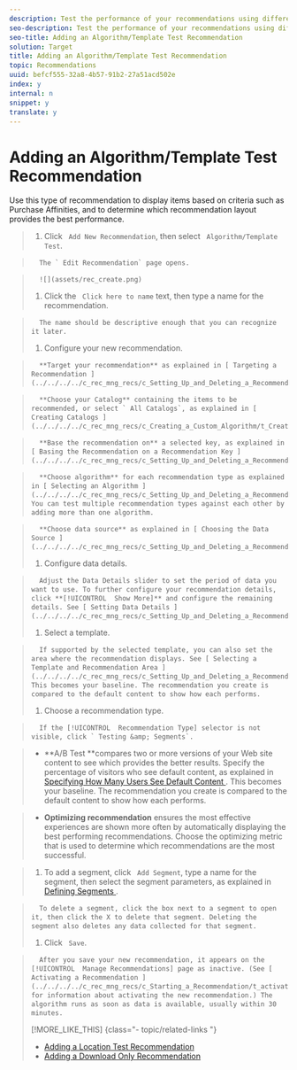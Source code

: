 ```yaml
---
description: Test the performance of your recommendations using different algorithms and templates.
seo-description: Test the performance of your recommendations using different algorithms and templates.
seo-title: Adding an Algorithm/Template Test Recommendation
solution: Target
title: Adding an Algorithm/Template Test Recommendation
topic: Recommendations
uuid: befcf555-32a8-4b57-91b2-27a51acd502e
index: y
internal: n
snippet: y
translate: y
---
```


# Adding an Algorithm/Template Test Recommendation

Use this type of recommendation to display items based on criteria such as Purchase Affinities, and to determine which recommendation layout provides the best performance. 

>1. Click ` Add New Recommendation`, then select ` Algorithm/Template Test`.

>       The ` Edit Recommendation` page opens. 

>       ![](assets/rec_create.png) 
>1. Click the ` Click here to name` text, then type a name for the recommendation.

>       The name should be descriptive enough that you can recognize it later. 
>1. Configure your new recommendation.

>       **Target your recommendation** as explained in [ Targeting a Recommendation ](../../../../c_rec_mng_recs/c_Setting_Up_and_Deleting_a_Recommendation/t_create_edit_recs/t_targeting_recs.md#task_3D93B8962F6341CB9A3ADE8E29BFECA5). 

>       **Choose your Catalog** containing the items to be recommended, or select ` All Catalogs`, as explained in [ Creating Catalogs ](../../../../c_rec_mng_recs/c_Creating_a_Custom_Algorithm/t_Creating_Catalogs.md#task_CF595BC2426140E08F7948E43E3C8F81). 

>       **Base the recommendation on** a selected key, as explained in [ Basing the Recommendation on a Recommendation Key ](../../../../c_rec_mng_recs/c_Setting_Up_and_Deleting_a_Recommendation/t_create_edit_recs/t_rec_key_recs.md#task_2B0ED54AFBF64C56916B6E1F4DC0DC3B). 

>       **Choose algorithm** for each recommendation type as explained in [ Selecting an Algorithm ](../../../../c_rec_mng_recs/c_Setting_Up_and_Deleting_a_Recommendation/t_create_edit_recs/t_algo_select_recs.md#task_2203616ABBE342B6ADAB08F278D794FA). You can test multiple recommendation types against each other by adding more than one algorithm. 

>       **Choose data source** as explained in [ Choosing the Data Source ](../../../../c_rec_mng_recs/c_Setting_Up_and_Deleting_a_Recommendation/t_create_edit_recs/t_data_source_recs.md#task_4EC990FBF374465EA6B7FCA8A5A12786). 
>1. Configure data details.

>       Adjust the Data Details slider to set the period of data you want to use. To further configure your recommendation details, click **[!UICONTROL  Show More]** and configure the remaining details. See [ Setting Data Details ](../../../../c_rec_mng_recs/c_Setting_Up_and_Deleting_a_Recommendation/t_create_edit_recs/t_Setting_Data_Details.md#task_28DB20F968B1451481D8E51BAF947079). 
>1. Select a template.

>       If supported by the selected template, you can also set the area where the recommendation displays. See [ Selecting a Template and Recommendation Area ](../../../../c_rec_mng_recs/c_Setting_Up_and_Deleting_a_Recommendation/t_create_edit_recs/t_template_and_recommendation_area_recs.md#task_45CA0403F24944EF9FE6C4FC5D1A7836). This becomes your baseline. The recommendation you create is compared to the default content to show how each performs. 
>1. Choose a recommendation type.

>       If the [!UICONTROL  Recommendation Type] selector is not visible, click ` Testing &amp; Segments`. 

>    
>    * **A/B Test **compares two or more versions of your Web site content to see which provides the better results. Specify the percentage of visitors who see default content, as explained in [ Specifying How Many Users See Default Content ](../../../../c_rec_mng_recs/c_Setting_Up_and_Deleting_a_Recommendation/t_create_edit_recs/t_how_many_users_see_default_conten_recst.md#task_5059665F6EE64FA39D2851671898F996). This becomes your baseline. The recommendation you create is compared to the default content to show how each performs. 

>    * **Optimizing recommendation** ensures the most effective experiences are shown more often by automatically displaying the best performing recommendations. Choose the optimizing metric that is used to determine which recommendations are the most successful. 


>1. To add a segment, click ` Add Segment`, type a name for the segment, then select the segment parameters, as explained in [ Defining Segments ](../../../../c_rec_mng_recs/c_Setting_Up_and_Deleting_a_Recommendation/t_create_edit_recs/t_definesegments_recs.md#task_338EDF86E0A2412896C2854257E91D62).

>       To delete a segment, click the box next to a segment to open it, then click the X to delete that segment. Deleting the segment also deletes any data collected for that segment. 
>1. Click ` Save`.

>       After you save your new recommendation, it appears on the [!UICONTROL  Manage Recommendations] page as inactive. (See [ Activating a Recommendation ](../../../../c_rec_mng_recs/c_Starting_a_Recommendation/t_activate_recs.md#task_B0A6D22AA72E405DBEC81D22B12477DF) for information about activating the new recommendation.) The algorithm runs as soon as data is available, usually within 30 minutes. 
>[!MORE_LIKE_THIS] {class="- topic/related-links "}
>
>* [ Adding a Location Test Recommendation ](t_Adding_a_Location_Test_Recommendation.md#task_3CB225C3A7EA44D2BB5D02631AF74EB5)
>* [ Adding a Download Only Recommendation ](t_Adding_a_Download_Only_Recommendation.md#task_EECE85A42EE940A589F3A897D6DB12BF)
